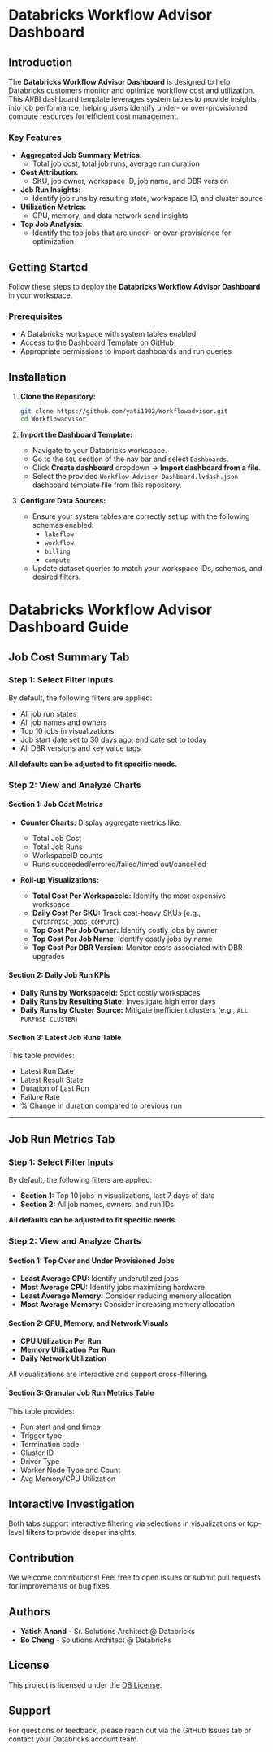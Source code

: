 # Databricks Workflow Advisor Dashboard

## Introduction
The **Databricks Workflow Advisor Dashboard** is designed to help Databricks customers monitor and optimize workflow cost and utilization. This AI/BI dashboard template leverages system tables to provide insights into job performance, helping users identify under- or over-provisioned compute resources for efficient cost management.

### Key Features
- **Aggregated Job Summary Metrics:**
  - Total job cost, total job runs, average run duration
- **Cost Attribution:**
  - SKU, job owner, workspace ID, job name, and DBR version
- **Job Run Insights:**
  - Identify job runs by resulting state, workspace ID, and cluster source
- **Utilization Metrics:**
  - CPU, memory, and data network send insights
- **Top Job Analysis:**
  - Identify the top jobs that are under- or over-provisioned for optimization

## Getting Started
Follow these steps to deploy the **Databricks Workflow Advisor Dashboard** in your workspace.

### Prerequisites
- A Databricks workspace with system tables enabled
- Access to the [Dashboard Template on GitHub](#)
- Appropriate permissions to import dashboards and run queries

## Installation
1. **Clone the Repository:**
   ```bash
   git clone https://github.com/yati1002/Workflowadvisor.git
   cd Workflowadvisor
   ```

2. **Import the Dashboard Template:**
   - Navigate to your Databricks workspace.
   - Go to the `SQL` section of the nav bar and select `Dashboards`.
   - Click **Create dashboard** dropdown → **Import dashboard from a file**.
   - Select the provided `Workflow Advisor Dashboard.lvdash.json` dashboard template file from this repository.

3. **Configure Data Sources:**
   - Ensure your system tables are correctly set up with the following schemas enabled:
     - `lakeflow`
     - `workflow`
     - `billing`
     - `compute`
   - Update dataset queries to match your workspace IDs, schemas, and desired filters.

# Databricks Workflow Advisor Dashboard Guide

## Job Cost Summary Tab

### Step 1: Select Filter Inputs
By default, the following filters are applied:
- All job run states
- All job names and owners
- Top 10 jobs in visualizations
- Job start date set to 30 days ago; end date set to today
- All DBR versions and key value tags

**All defaults can be adjusted to fit specific needs.**

### Step 2: View and Analyze Charts

#### Section 1: Job Cost Metrics
- **Counter Charts:** Display aggregate metrics like:
  - Total Job Cost
  - Total Job Runs
  - WorkspaceID counts
  - Runs succeeded/errored/failed/timed out/cancelled

- **Roll-up Visualizations:**
  - **Total Cost Per WorkspaceId:** Identify the most expensive workspace
  - **Daily Cost Per SKU:** Track cost-heavy SKUs (e.g., `ENTERPRISE_JOBS_COMPUTE`)
  - **Top Cost Per Job Owner:** Identify costly jobs by owner
  - **Top Cost Per Job Name:** Identify costly jobs by name
  - **Top Cost Per DBR Version:** Monitor costs associated with DBR upgrades

#### Section 2: Daily Job Run KPIs
- **Daily Runs by WorkspaceId:** Spot costly workspaces
- **Daily Runs by Resulting State:** Investigate high error days
- **Daily Runs by Cluster Source:** Mitigate inefficient clusters (e.g., `ALL PURPOSE CLUSTER`)

#### Section 3: Latest Job Runs Table
This table provides:
- Latest Run Date
- Latest Result State
- Duration of Last Run
- Failure Rate
- % Change in duration compared to previous run

---

## Job Run Metrics Tab

### Step 1: Select Filter Inputs
By default, the following filters are applied:
- **Section 1:** Top 10 jobs in visualizations, last 7 days of data
- **Section 2:** All job names, owners, and run IDs

**All defaults can be adjusted to fit specific needs.**

### Step 2: View and Analyze Charts

#### Section 1: Top Over and Under Provisioned Jobs
- **Least Average CPU:** Identify underutilized jobs
- **Most Average CPU:** Identify jobs maximizing hardware
- **Least Average Memory:** Consider reducing memory allocation
- **Most Average Memory:** Consider increasing memory allocation

#### Section 2: CPU, Memory, and Network Visuals
- **CPU Utilization Per Run**
- **Memory Utilization Per Run**
- **Daily Network Utilization**

All visualizations are interactive and support cross-filtering.

#### Section 3: Granular Job Run Metrics Table
This table provides:
- Run start and end times
- Trigger type
- Termination code
- Cluster ID
- Driver Type
- Worker Node Type and Count
- Avg Memory/CPU Utilization

## Interactive Investigation
Both tabs support interactive filtering via selections in visualizations or top-level filters to provide deeper insights.

## Contribution
We welcome contributions! Feel free to open issues or submit pull requests for improvements or bug fixes.

## Authors
- **Yatish Anand** - Sr. Solutions Architect @ Databricks
- **Bo Cheng** - Solutions Architect @ Databricks

## License
This project is licensed under the [DB License](LICENSE.md).

## Support
For questions or feedback, please reach out via the GitHub Issues tab or contact your Databricks account team.